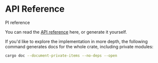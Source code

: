 # API Reference

PI reference

You can read the [API reference](https://docs.rs/iota-core) here, or generate it yourself.

If you'd like to explore the implementation in more depth, the following command generates docs for the whole crate, including private modules:

```bash
cargo doc --document-private-items --no-deps --open
```
